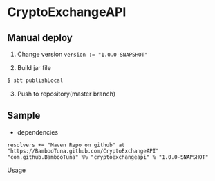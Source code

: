# CryptoExchangeAPI

## Manual deploy
1. Change version
    `version := "1.0.0-SNAPSHOT"`

2. Build jar file
```bash
$ sbt publishLocal
```

3. Push to repository(master branch)


## Sample

- dependencies
```
resolvers += "Maven Repo on github" at "https://BambooTuna.github.com/CryptoExchangeAPI"
"com.github.BambooTuna" %% "cryptoexchangeapi" % "1.0.0-SNAPSHOT"
```
[Usage](https://github.com/BambooTuna/CryptoExchangeAPI/blob/master/boot/src/main/scala/com/github/BambooTuna/CryptoExchangeAPI/Main.scala)
